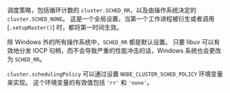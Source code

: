 <!-- YAML
added: v0.11.2
-->


调度策略，包括循环计数的 `cluster.SCHED_RR`，以及由操作系统决定的 `cluster.SCHED_NONE`。
这是一个全局设置，当第一个工作进程被衍生或者调用 [`.setupMaster()`] 时，都将第一时间生效。

除 Windows 外的所有操作系统中，`SCHED_RR` 都是默认设置。
只要 libuv 可以有效地分发 IOCP 句柄，而不会导致严重的性能冲击的话，Windows 系统也会更改为 `SCHED_RR`。

`cluster.schedulingPolicy` 可以通过设置 `NODE_CLUSTER_SCHED_POLICY` 环境变量来实现。
这个环境变量的有效值包括 `'rr'` 和 `'none'`。

